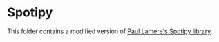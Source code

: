 # Spotipy

This folder contains a modified version of [Paul Lamere's Spotipy library](https://github.com/plamere/spotipy).
